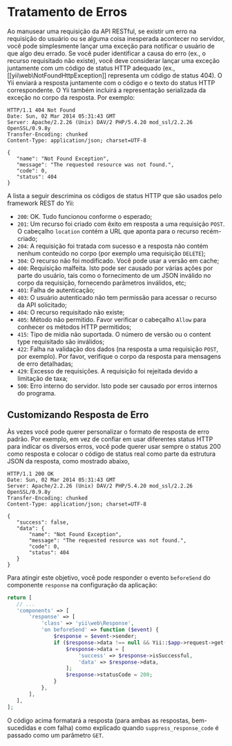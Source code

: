 Tratamento de Erros
==============

Ao manusear uma requisição da API RESTful, se existir um erro na requisição do usuário ou se alguma coisa inesperada acontecer no servidor, você pode simplesmente lançar uma exceção para notificar o usuário de que algo deu errado.
Se você puder identificar a causa do erro (ex., o recurso requisitado não existe), você deve considerar lançar uma exceção juntamente com um código de status HTTP adequado (ex., [[yii\web\NotFoundHttpException]] representa um código de status 404). O Yii enviará a resposta juntamente com o código e o texto do status HTTP correspondente. O Yii também incluirá a representação serializada da exceção no corpo da resposta. Por exemplo:

```
HTTP/1.1 404 Not Found
Date: Sun, 02 Mar 2014 05:31:43 GMT
Server: Apache/2.2.26 (Unix) DAV/2 PHP/5.4.20 mod_ssl/2.2.26 OpenSSL/0.9.8y
Transfer-Encoding: chunked
Content-Type: application/json; charset=UTF-8

{
   "name": "Not Found Exception",
   "message": "The requested resource was not found.",
   "code": 0,
   "status": 404
}
```

A lista a seguir descrimina os códigos de status HTTP que são usados pelo framework REST do Yii:

* `200`: OK. Tudo funcionou conforme o esperado;
* `201`: Um recurso foi criado com êxito em resposta a uma requisição `POST`. O cabeçalho `location` contém a URL que aponta para o recurso recém-criado;
* `204`: A requisição foi tratada com sucesso e a resposta não contém nenhum conteúdo no corpo (por exemplo uma requisição `DELETE`);
* `304`: O recurso não foi modificado. Você pode usar a versão em cache;
* `400`: Requisição malfeita. Isto pode ser causado por várias ações por parte do usuário, tais como o fornecimento de um JSON inválido no corpo da requisição, fornecendo parâmetros inválidos, etc;
* `401`: Falha de autenticação;
* `403`: O usuário autenticado não tem permissão para acessar o recurso da API solicitado;
* `404`: O recurso requisitado não existe;
* `405`: Método não permitido. Favor verificar o cabeçalho `Allow` para conhecer os métodos HTTP permitidos;
* `415`: Tipo de mídia não suportada. O número de versão ou o content type requisitado são inválidos;
* `422`: Falha na validação dos dados (na resposta a uma requisição `POST`, por exemplo). Por favor, verifique o corpo da resposta para mensagens de erro detalhadas;
* `429`: Excesso de requisições. A requisição foi rejeitada devido a limitação de taxa;
* `500`: Erro interno do servidor. Isto pode ser causado por erros internos do programa.

## Customizando Resposta de Erro<span id="customizing-error-response"></span>

Às vezes você pode querer personalizar o formato de resposta de erro padrão. Por exemplo, em vez de confiar em usar diferentes status HTTP para indicar os diversos erros, você pode querer usar sempre o status 200 como resposta e colocar o código de status real como parte da estrutura JSON da resposta, como mostrado abaixo,

```
HTTP/1.1 200 OK
Date: Sun, 02 Mar 2014 05:31:43 GMT
Server: Apache/2.2.26 (Unix) DAV/2 PHP/5.4.20 mod_ssl/2.2.26 OpenSSL/0.9.8y
Transfer-Encoding: chunked
Content-Type: application/json; charset=UTF-8

{
   "success": false,
   "data": {
       "name": "Not Found Exception",
       "message": "The requested resource was not found.",
       "code": 0,
       "status": 404
   }
}
```

Para atingir este objetivo, você pode responder o evento `beforeSend` do componente `response` na configuração da aplicação:

```php
return [
   // ...
   'components' => [
       'response' => [
           'class' => 'yii\web\Response',
           'on beforeSend' => function ($event) {
               $response = $event->sender;
               if ($response->data !== null && Yii::$app->request->get('suppress_response_code')) {
                   $response->data = [
                       'success' => $response->isSuccessful,
                       'data' => $response->data,
                   ];
                   $response->statusCode = 200;
               }
           },
       ],
   ],
];
```

O código acima formatará a resposta (para ambas as respostas, bem-sucedidas e com falha) como explicado quando `suppress_response_code` é passado como um parâmetro `GET`.


